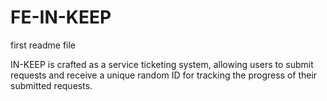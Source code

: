 # FE-IN-KEEP

first readme file

IN-KEEP is crafted as a service ticketing system, allowing users to submit requests and receive a unique random ID for tracking the progress of their submitted requests.